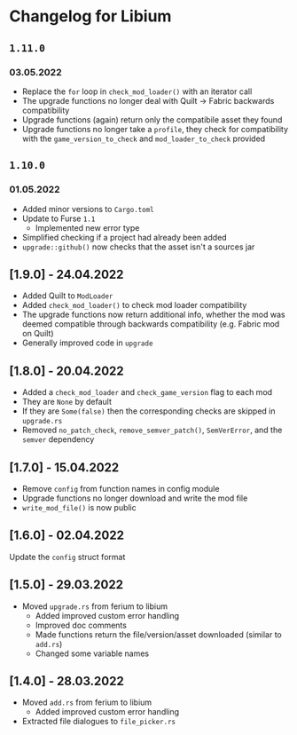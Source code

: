 # Changelog for Libium

## `1.11.0`
### 03.05.2022

- Replace the `for` loop in `check_mod_loader()` with an iterator call
- The upgrade functions no longer deal with Quilt -> Fabric backwards compatibility
- Upgrade functions (again) return only the compatibile asset they found
- Upgrade functions no longer take a `profile`, they check for compatibility with the `game_version_to_check` and `mod_loader_to_check` provided

## `1.10.0`
### 01.05.2022

- Added minor versions to `Cargo.toml`
- Update to Furse `1.1`
  - Implemented new error type
- Simplified checking if a project had already been added
- `upgrade::github()` now checks that the asset isn't a sources jar

## [1.9.0] - 24.04.2022

- Added Quilt to `ModLoader`
- Added `check_mod_loader()` to check mod loader compatibility
- The upgrade functions now return additional info, whether the mod was deemed compatible through backwards compatibility (e.g. Fabric mod on Quilt)
- Generally improved code in `upgrade`

## [1.8.0] - 20.04.2022

- Added a `check_mod_loader` and `check_game_version` flag to each mod
- They are `None` by default
- If they are `Some(false)` then the corresponding checks are skipped in `upgrade.rs`
- Removed `no_patch_check`, `remove_semver_patch()`, `SemVerError`, and the `semver` dependency

## [1.7.0] - 15.04.2022

- Remove `config` from function names in config module
- Upgrade functions no longer download and write the mod file
- `write_mod_file()`  is now public

## [1.6.0] - 02.04.2022

Update the `config` struct format

## [1.5.0] - 29.03.2022

- Moved `upgrade.rs` from ferium to libium
  - Added improved custom error handling
  - Improved doc comments
  - Made functions return the file/version/asset downloaded (similar to `add.rs`)
  - Changed some variable names

## [1.4.0] - 28.03.2022

- Moved `add.rs` from ferium to libium
  - Added improved custom error handling
- Extracted file dialogues to `file_picker.rs`
